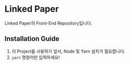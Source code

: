 # Linked Paper

Linked Paper의 Front-End Repository입니다.

## Installation Guide

1. 이 Project를 사용하기 앞서, Node 및 Yarn 설치가 필요합니다.
2. `yarn` 명령어만 입력하세요!
